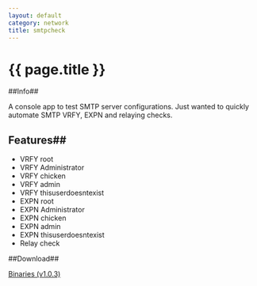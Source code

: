 ```yaml
---
layout: default
category: network
title: smtpcheck
---
```


# {{ page.title }} #

##Info##

A console app to test SMTP server configurations. Just wanted to quickly automate SMTP VRFY, EXPN and relaying checks. 

## Features##

- VRFY root
- VRFY Administrator
- VRFY chicken
- VRFY admin
- VRFY thisuserdoesntexist
- EXPN root
- EXPN Administrator
- EXPN chicken
- EXPN admin
- EXPN thisuserdoesntexist
- Relay check

##Download##

[Binaries (v1.0.3)](/downloads/smtpcheck.v.1.0.3.zip)